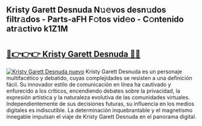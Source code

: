 ## Kristy Garett Desnuda N𝚞𝚎vos desn𝚞dos filtr𝚊dos - Parts-aFH F𝚘tos vid𝚎o - C𝚘ntenido atr𝚊ctivo k1Z1M

# <h2><a href="http://mb0x8yy.tromn.icu/?c=Kristy+Garett+Desnuda">🔗👉👉👉 Kristy Garett Desnuda 🔗🔗</a></h2>

[![Kristy Garett Desnuda nuevo](https://i.imgur.com/pEAQMta.gif)](http://mb0x8yy.tromn.icu/?c=Kristy+Garett+Desnuda)
Kristy Garett Desnuda es un personaje multifacético y debatido, cuyas complejidades se resisten a una definición fácil.  Su innovador estilo de comunicación en línea ha cautivado y enfurecido a los críticos, encendiendo debates sobre la privacidad, la expresión artística y la naturaleza evolutiva de las comunidades virtuales. Independientemente de sus decisiones futuras, su influencia en los medios digitales es indiscutible. La determinación inquebrantable y el magnetismo innegable impulsan el viaje de Kristy Garett Desnuda en el panorama digital.
